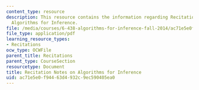 ```yaml
---
content_type: resource
description: This resource contains the information regarding Recitation Notes on
  Algorithms for Inference.
file: /media/courses/6-438-algorithms-for-inference-fall-2014/ac71e5e0f94463d4932c9ec590405ea0_MIT6_438F14_Example.pdf
file_type: application/pdf
learning_resource_types:
- Recitations
ocw_type: OCWFile
parent_title: Recitations
parent_type: CourseSection
resourcetype: Document
title: Recitation Notes on Algorithms for Inference
uid: ac71e5e0-f944-63d4-932c-9ec590405ea0
---
```

